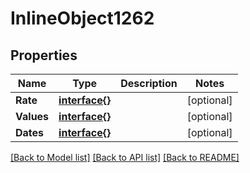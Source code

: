 # InlineObject1262

## Properties

Name | Type | Description | Notes
------------ | ------------- | ------------- | -------------
**Rate** | [**interface{}**](.md) |  | [optional] 
**Values** | [**interface{}**](.md) |  | [optional] 
**Dates** | [**interface{}**](.md) |  | [optional] 

[[Back to Model list]](../README.md#documentation-for-models) [[Back to API list]](../README.md#documentation-for-api-endpoints) [[Back to README]](../README.md)



